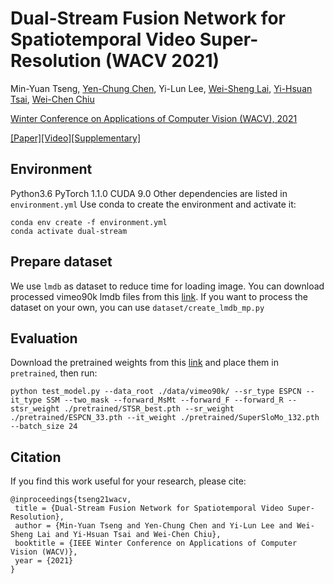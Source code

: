 # Dual-Stream Fusion Network for Spatiotemporal Video Super-Resolution (WACV 2021)

Min-Yuan Tseng, [Yen-Chung Chen](https://yenchungchen.github.io/), Yi-Lun Lee, [Wei-Sheng Lai](https://www.wslai.net/), [Yi-Hsuan Tsai](https://sites.google.com/site/yihsuantsai/), [Wei-Chen Chiu](https://walonchiu.github.io/)

[Winter Conference on Applications of Computer Vision (WACV), 2021](http://wacv2021.thecvf.com/home)

[[Paper]](http://people.cs.nctu.edu.tw/~walon/publications/tseng2021wacv.pdf)[[Video]](http://people.cs.nctu.edu.tw/~walon/publications/tseng2021wacv_video.mp4)[[Supplementary]](http://people.cs.nctu.edu.tw/~walon/publications/tseng2021wacv_video.mp4)

## Environment
Python3.6
PyTorch 1.1.0
CUDA 9.0
Other dependencies are listed in `environment.yml`
Use conda to create the environment and activate it:
```
conda env create -f environment.yml
conda activate dual-stream
```

## Prepare dataset
We use `lmdb` as dataset to reduce time for loading image.
You can download processed vimeo90k lmdb files from this [link]().
If you want to process the dataset on your own, you can use `dataset/create_lmdb_mp.py`

## Evaluation
Download the pretrained weights from this [link]() and place them in `pretrained`, then run:

```
python test_model.py --data_root ./data/vimeo90k/ --sr_type ESPCN --it_type SSM --two_mask --forward_MsMt --forward_F --forward_R --stsr_weight ./pretrained/STSR_best.pth --sr_weight ./pretrained/ESPCN_33.pth --it_weight ./pretrained/SuperSloMo_132.pth --batch_size 24
```

## Citation
If you find this work useful for your research, please cite:
```
@inproceedings{tseng21wacv,
 title = {Dual-Stream Fusion Network for Spatiotemporal Video Super-Resolution},
 author = {Min-Yuan Tseng and Yen-Chung Chen and Yi-Lun Lee and Wei-Sheng Lai and Yi-Hsuan Tsai and Wei-Chen Chiu},
 booktitle = {IEEE Winter Conference on Applications of Computer Vision (WACV)},
 year = {2021}
}
```
